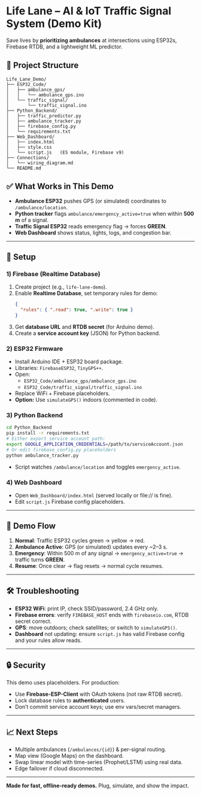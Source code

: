# Life Lane – AI & IoT Traffic Signal System (Demo Kit)

Save lives by **prioritizing ambulances** at intersections using ESP32s, Firebase RTDB, and a lightweight ML predictor.

## 📁 Project Structure
```
Life_Lane_Demo/
├── ESP32_Code/
│   ├── ambulance_gps/
│   │   └── ambulance_gps.ino
│   └── traffic_signal/
│       └── traffic_signal.ino
├── Python_Backend/
│   ├── traffic_predictor.py
│   ├── ambulance_tracker.py
│   ├── firebase_config.py
│   └── requirements.txt
├── Web_Dashboard/
│   ├── index.html
│   ├── style.css
│   └── script.js   (ES module, Firebase v9)
├── Connections/
│   └── wiring_diagram.md
└── README.md
```

## ✅ What Works in This Demo
- **Ambulance ESP32** pushes GPS (or simulated) coordinates to `/ambulance/location`.
- **Python tracker** flags `ambulance/emergency_active=true` when within **500 m** of a signal.
- **Traffic Signal ESP32** reads emergency flag → forces **GREEN**.
- **Web Dashboard** shows status, lights, logs, and congestion bar.

---

## 🔧 Setup

### 1) Firebase (Realtime Database)
1. Create project (e.g., `life-lane-demo`).
2. Enable **Realtime Database**, set temporary rules for demo:
   ```json
   {
     "rules": { ".read": true, ".write": true }
   }
   ```
3. Get **database URL** and **RTDB secret** (for Arduino demo).
4. Create a **service account key** (JSON) for Python backend.

### 2) ESP32 Firmware
- Install Arduino IDE + ESP32 board package.
- Libraries: `FirebaseESP32`, `TinyGPS++`.
- Open:
  - `ESP32_Code/ambulance_gps/ambulance_gps.ino`
  - `ESP32_Code/traffic_signal/traffic_signal.ino`
- Replace WiFi + Firebase placeholders.
- **Option:** Use `simulateGPS()` indoors (commented in code).

### 3) Python Backend
```bash
cd Python_Backend
pip install -r requirements.txt
# Either export service account path:
export GOOGLE_APPLICATION_CREDENTIALS=/path/to/serviceAccount.json
# Or edit firebase_config.py placeholders
python ambulance_tracker.py
```
- Script watches `/ambulance/location` and toggles `emergency_active`.

### 4) Web Dashboard
- Open `Web_Dashboard/index.html` (served locally or file:// is fine).
- Edit `script.js` Firebase config placeholders.

---

## 🚀 Demo Flow
1. **Normal**: Traffic ESP32 cycles green → yellow → red.
2. **Ambulance Active**: GPS (or simulated) updates every ~2–3 s.
3. **Emergency**: Within 500 m of any signal → `emergency_active=true` → traffic turns **GREEN**.
4. **Resume**: Once clear → flag resets → normal cycle resumes.

---

## 🛠 Troubleshooting
- **ESP32 WiFi**: print IP, check SSID/password, 2.4 GHz only.
- **Firebase errors**: verify `FIREBASE_HOST` ends with `firebaseio.com`, RTDB secret correct.
- **GPS**: move outdoors; check satellites; or switch to `simulateGPS()`.
- **Dashboard** not updating: ensure `script.js` has valid Firebase config and your rules allow reads.

---

## 🔒 Security
This demo uses placeholders. For production:
- Use **Firebase-ESP-Client** with OAuth tokens (not raw RTDB secret).
- Lock database rules to **authenticated** users.
- Don’t commit service account keys; use env vars/secret managers.

---

## 📈 Next Steps
- Multiple ambulances (`/ambulances/{id}`) & per-signal routing.
- Map view (Google Maps) on the dashboard.
- Swap linear model with time-series (Prophet/LSTM) using real data.
- Edge failover if cloud disconnected.

---

**Made for fast, offline-ready demos.** Plug, simulate, and show the impact.
